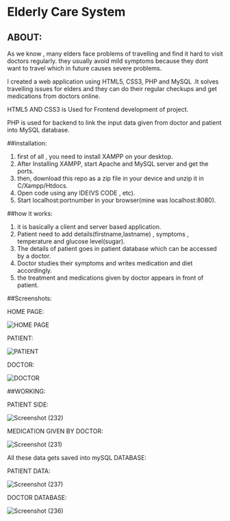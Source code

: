 # Elderly Care System
## ABOUT:
As we know , many elders face problems of travelling and find it hard to visit doctors regularly. they usually avoid mild symptoms because they dont want to travel
which in future causes severe problems.

I created a web application using HTML5, CSS3, PHP and MySQL .It solves travelling issues for elders and they can do their regular checkups and get medications
from doctors online.

HTML5 AND CSS3 is Used for Frontend development of project.

PHP is used for backend to link the input data given from doctor and patient into MySQL database.

##installation:
1. first of all , you need to install XAMPP on your desktop.
2. After Installing XAMPP, start Apache and MySQL server and get the ports.
3. then, download this repo as a zip file in your device and unzip it in C/Xampp/Htdocs.
4. Open code using any IDE(VS CODE , etc).
5. Start localhost:portnumber in your browser(mine was localhost:8080).

##how it works:
1. it is basically a client and server based application.
2. Patient need to add details(firstname,lastname) , symptoms , temperature and glucose level(sugar).
3. The details of patient goes in patient database which can be accessed by a doctor.
4. Doctor studies their symptoms and writes medication and diet accordingly.
5. the treatment and medications given by doctor appears in front of patient.

##Screenshots:



HOME PAGE:


![HOME PAGE](https://user-images.githubusercontent.com/91151407/188310068-5df21177-c99c-47c1-a8d1-b92912767ca2.png)



PATIENT:


![PATIENT](https://user-images.githubusercontent.com/91151407/188310247-396882f0-6661-4c95-bd88-c64cf558f5b1.png)


DOCTOR:


![DOCTOR](https://user-images.githubusercontent.com/91151407/188310333-771f1cf8-54cf-4a48-be04-35e1f7ef8cf9.png)








##WORKING:



PATIENT SIDE:



![Screenshot (232)](https://user-images.githubusercontent.com/91151407/188310388-3519b28c-9bfa-4f56-9f3f-5d11e20c5848.png)


MEDICATION GIVEN BY DOCTOR:


![Screenshot (231)](https://user-images.githubusercontent.com/91151407/188310393-e00b4a6f-712c-4f0d-b194-8bd95ab896ed.png)







All these data gets saved into mySQL DATABASE:

PATIENT DATA:



![Screenshot (237)](https://user-images.githubusercontent.com/91151407/188310493-8ace9726-6f2e-4e51-82b9-efb104adfbad.png)



DOCTOR DATABASE:



![Screenshot (236)](https://user-images.githubusercontent.com/91151407/188310503-ca17dae8-9a3e-43aa-9090-3ade3c04f215.png)
